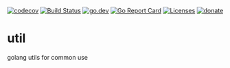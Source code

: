 [![codecov](https://codecov.io/gh/leaker/util/branch/main/graph/badge.svg?token=7OMXdv8pb2)](https://codecov.io/gh/leaker/util)
[![Build Status](https://github.com/leaker/util/workflows/build/badge.svg)](https://github.com/leaker/util)
[![go.dev](https://img.shields.io/badge/go.dev-reference-007d9c?logo=go&logoColor=white)](https://pkg.go.dev/github.com/leaker/util)
[![Go Report Card](https://goreportcard.com/badge/github.com/leaker/util)](https://goreportcard.com/report/github.com/leaker/util)
[![Licenses](https://img.shields.io/badge/license-bsd-orange.svg)](https://opensource.org/licenses/BSD-2-Clause)
[![donate](https://img.shields.io/badge/Donate-PayPal-green.svg)](about::blank)

# util
golang utils for common use